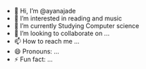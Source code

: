 - 👋 Hi, I’m @ayanajade
- 👀 I’m interested in reading and music
- 🌱 I’m currently Studying Computer science
- 💞️ I’m looking to collaborate on ...
- 📫 How to reach me ...
- 😄 Pronouns: ...
- ⚡ Fun fact: ...

<!---
ayanajade/ayanajade is a ✨ special ✨ repository because its `README.md` (this file) appears on your GitHub profile.
You can click the Preview link to take a look at your changes.
--->
